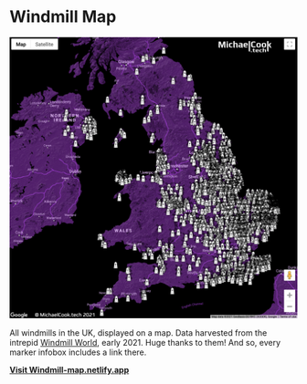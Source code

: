# Windmill Map

![posterity](./_posterity/screenshot4.png)

All windmills in the UK, displayed on a map. Data harvested from the intrepid [Windmill World](http://www.windmillworld.com/), early 2021. Huge thanks to them! And so, every marker infobox includes a link there.

**[Visit Windmill-map.netlify.app](https://windmill-map.netlify.app/)**
